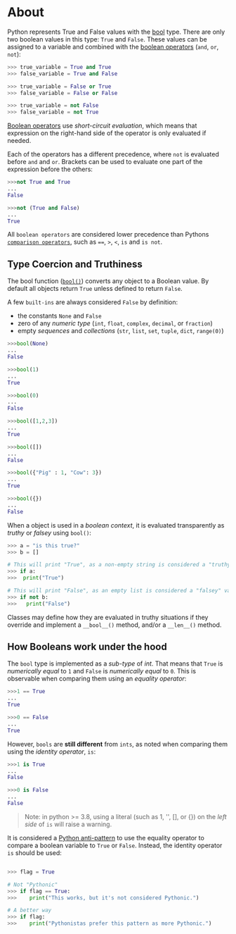 # About

Python represents True and False values with the [bool][bool] type.
 There are only two boolean values in this type: `True` and `False`.
  These values can be assigned to a variable and combined with the [boolean operators][boolean-operators] (`and`, `or`, `not`):


```python
>>> true_variable = True and True
>>> false_variable = True and False

>>> true_variable = False or True
>>> false_variable = False or False

>>> true_variable = not False
>>> false_variable = not True
```

[Boolean operators][boolean-operators] use _short-circuit evaluation_, which means that expression on the right-hand side of the operator is only evaluated if needed.

Each of the operators has a different precedence, where `not` is evaluated before `and` and `or`.
 Brackets can be used to evaluate one part of the expression before the others:

```python
>>>not True and True
...
False

>>>not (True and False)
...
True
```

All `boolean operators` are considered lower precedence than Pythons [`comparison operators`][comparisons], such as `==`, `>`, `<`, `is` and `is not`.


## Type Coercion and Truthiness

The bool function ([`bool()`][bool-function]) converts any object to a Boolean value.
 By default all objects return `True` unless defined to return `False`.

A few `built-ins` are always considered `False` by definition:

- the constants `None` and `False`
- zero of any _numeric type_ (`int`, `float`, `complex`, `decimal`, or `fraction`)
- empty _sequences_ and _collections_ (`str`, `list`, `set`, `tuple`, `dict`, `range(0)`)


```python
>>>bool(None)
...
False

>>>bool(1)
...
True

>>>bool(0)
...
False

>>>bool([1,2,3])
...
True

>>>bool([])
...
False

>>>bool({"Pig" : 1, "Cow": 3})
...
True

>>>bool({})
...
False
```

When a object is used in a _boolean context_, it is evaluated transparently as _truthy_ or _falsey_ using `bool()`:


```python
>>> a = "is this true?"
>>> b = []

# This will print "True", as a non-empty string is considered a "truthy" value
>>> if a:
>>>  print("True")

# This will print "False", as an empty list is considered a "falsey" value
>>> if not b:
>>>   print("False")
```


Classes may define how they are evaluated in truthy situations if they override and implement a `__bool__()` method, and/or a `__len__()` method.


## How Booleans work under the hood

The `bool` type is implemented as a _sub-type_ of _int_.
 That means that `True` is _numerically equal_ to `1` and `False` is _numerically equal_ to `0`.
  This is observable when comparing them using an _equality operator_:


```python
>>>1 == True
...
True

>>>0 == False
...
True
```

However, `bools` are **still different** from `ints`, as noted when comparing them using the _identity operator_, `is`:


```python
>>>1 is True
...
False

>>>0 is False
...
False
```

> Note: in python >= 3.8, using a literal (such as 1, '', [], or {}) on the _left side_ of `is` will raise a warning.


It is considered a [Python anti-pattern][comparing to true in the wrong way] to use the equality operator to compare a boolean variable to `True` or `False`.
 Instead, the identity operator `is` should be used:


```python

>>> flag = True

# Not "Pythonic"
>>> if flag == True:
>>>    print("This works, but it's not considered Pythonic.")

# A better way
>>> if flag:
>>>    print("Pythonistas prefer this pattern as more Pythonic.")
```


[bool-function]: https://docs.python.org/3/library/functions.html#bool
[bool]: https://docs.python.org/3/library/stdtypes.html#truth
[boolean-operators]: https://docs.python.org/3/library/stdtypes.html#boolean-operations-and-or-not
[comparing to true in the wrong way]: https://docs.quantifiedcode.com/python-anti-patterns/readability/comparison_to_true.html
[comparisons]: https://docs.python.org/3/library/stdtypes.html#comparisons
